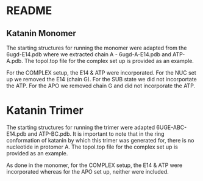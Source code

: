 # README
## Katanin Monomer
The starting structures for running the monomer were adapted from the 6ugd-E14.pdb where we extracted chain A - 6ugd-A-E14.pdb and ATP-A.pdb. The topol.top file for the complex set up is provided as an example.

For the COMPLEX setup, the E14 & ATP were incorporated. For the NUC set up we removed the E14 (chain G). For the SUB state we did not incorportate the ATP. For the APO we removed chain G and did not incorporate the ATP.

# Katanin Trimer
The starting structures for running the trimer were adapted 6UGE-ABC-E14.pdb and ATP-BC.pdb. It is important to note that in the ring conformation of katanin by which this trimer was generated for, there is no nucleotide in protomer A. The topol.top file for the complex set up is provided as an example. 

As done in the monomer, for the COMPLEX setup, the E14 & ATP were incorporated whereas for the APO set up, neither were included.

